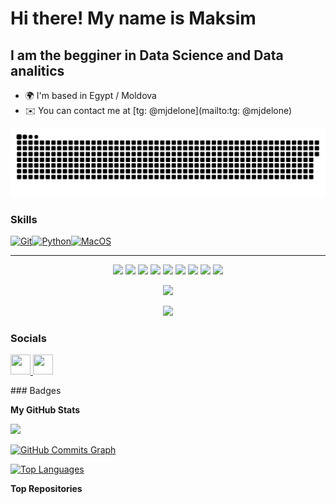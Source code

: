 Hi there! My name is Maksim
=============================================================================================================================================

I am the begginer in Data Science and Data analitics
-------------------------------

* 🌍  I'm based in Egypt / Moldova
* ✉️  You can contact me at [tg: @mjdelone](mailto:tg: @mjdelone)


<p align="center">
 <img width="600" src="github-snake (1).svg" alt="snake"/>
</p>


### Skills

<p align="left">
<a href="https://git-scm.com/" target="_blank" rel="noreferrer"><img src="https://raw.githubusercontent.com/danielcranney/readme-generator/main/public/icons/skills/git-colored.svg" width="36" height="36" alt="Git" /></a><a href="https://www.python.org/" target="_blank" rel="noreferrer"><img src="https://raw.githubusercontent.com/danielcranney/readme-generator/main/public/icons/skills/python-colored.svg" width="36" height="36" alt="Python" /></a><a href="https://apple.com" target="_blank" rel="noreferrer"><img src="https://raw.githubusercontent.com/danielcranney/readme-generator/main/public/icons/skills/macos-colored.svg" width="36" height="36" alt="MacOS" /></a>
</p>

__________________________________________________________________________________________________________________________

<p align="center">
  <img src="https://img.shields.io/badge/python-3670A0?style=for-the-badge&logo=python&logoColor=ffdd54" />
  <img src="https://img.shields.io/badge/Plotly-%233F4F75.svg?style=for-the-badge&logo=plotly&logoColor=white" />
  <img src="https://img.shields.io/badge/SciPy-%230C55A5.svg?style=for-the-badge&logo=scipy&logoColor=%white" />
  <img src="https://img.shields.io/badge/numpy-%23013243.svg?style=for-the-badge&logo=numpy&logoColor=white" />
  <img src="https://img.shields.io/badge/sqlite-%2307405e.svg?style=for-the-badge&logo=sqlite&logoColor=white" />
   <img src="https://img.shields.io/badge/pandas-%23150458.svg?style=for-the-badge&logo=pandas&logoColor=white" />
  
  <img src="https://img.shields.io/badge/mysql-%2300f.svg?style=for-the-badge&logo=mysql&logoColor=white" />
  
  
   <img src="https://img.shields.io/badge/scikit--learn-%23F7931E.svg?style=for-the-badge&logo=scikit-learn&logoColor=white" />  
  
  <img src="https://img.shields.io/badge/github-%23121011.svg?style=for-the-badge&logo=github&logoColor=white" />

  
</p>

<p align="center">
<img src="https://img.shields.io/badge/miscellaneous libraries-blue">
</p>



<p align="center">
<img src='https://github-readme-stats.vercel.app/api/top-langs/?username=ArtyKrafty&show_icons=true&layout=compact&theme=tokyonight'/>
</p>



### Socials

<p align="left"> <a href="https://www.github.com/htoniy" target="_blank" rel="noreferrer"> <picture> <source media="(prefers-color-scheme: dark)" srcset="https://raw.githubusercontent.com/danielcranney/readme-generator/main/public/icons/socials/github-dark.svg" /> <source media="(prefers-color-scheme: light)" srcset="https://raw.githubusercontent.com/danielcranney/readme-generator/main/public/icons/socials/github.svg" /> <img src="https://raw.githubusercontent.com/danielcranney/readme-generator/main/public/icons/socials/github.svg" width="32" height="32" /> </picture> </a> <a href="https://www.linkedin.com/in/maksim-gorshkov-26255b232/" target="_blank" rel="noreferrer"> <picture> <source media="(prefers-color-scheme: dark)" srcset="undefined" /> <source media="(prefers-color-scheme: light)" srcset="https://raw.githubusercontent.com/danielcranney/readme-generator/main/public/icons/socials/linkedin.svg" /> <img src="https://raw.githubusercontent.com/danielcranney/readme-generator/main/public/icons/socials/linkedin.svg" width="32" height="32" /> </picture> </a></p>
### Badges

<b>My GitHub Stats</b>

<a href="http://www.github.com/htoniy"><img src="https://github-readme-streak-stats.herokuapp.com/?user=htoniy&stroke=ffffff&background=000000&ring=6366f1&fire=6366f1&currStreakNum=ffffff&currStreakLabel=6366f1&sideNums=ffffff&sideLabels=ffffff&dates=ffffff&hide_border=true" /></a>

<a href="http://www.github.com/htoniy"><img src="https://github-readme-activity-graph.cyclic.app/graph?username=htoniy&bg_color=000000&color=ffffff&line=22c55e&point=ffffff&area_color=000000&area=true&hide_border=true&custom_title=GitHub%20Commits%20Graph" alt="GitHub Commits Graph" /></a>

<a href="https://github.com/htoniy" align="left"><img src="https://github-readme-stats.vercel.app/api/top-langs/?username=htoniy&langs_count=10&title_color=6366f1&text_color=ffffff&icon_color=22c55e&bg_color=000000&hide_border=true&locale=en&custom_title=Top%20%Languages" alt="Top Languages" /></a>

<b>Top Repositories</b>

<div width="100%" align="center"></div><br /><br /><br /><br /><br /><br /><br />
